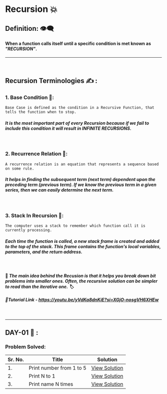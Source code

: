 # Recursion :boom:
## Definition: :eye_speech_bubble: 
#### When a function calls itself until a specific condition is met known as _"RECURSION"_.
---
<br/>

## Recursion Terminologies  :writing_hand: :

### 1. Base Condition :rocket::
```
Base Case is defined as the condition in a Recursive Function, that tells the function when to stop.
```
##### It is the most important part of every Recursion because if we fail to include this condition it will result in INFINITE RECURSIONS.
<br/>

### 2. Recurrence Relation :rocket::
```
A recurrence relation is an equation that represents a sequence based on some rule.
```
##### It helps in finding the subsequent term (next term) dependent upon the preceding term (previous term). If we know the previous term in a given series, then we can easily determine the next term.
<br/>

### 3. Stack In Recursion :rocket::
```
The computer uses a stack to remember which function call it is currently processing.
```
##### Each time the function is called, a new stack frame is created and added to the top of the stack. This frame contains the function's local variables, parameters, and the return address.

<br/>


#### :pushpin:  _The main idea behind the Recusion is that it helps you break down bit problems into smaller ones. Often, the recursive solution can be simpler to read than the iterative one. :label:_

##### 🎥Tutorial Link - https://youtu.be/yVdKa8dnKiE?si=XGjO-nosgVH6XHEw

<br/>

---

## DAY-01 :orange_book: :
### Problem Solved:
| Sr. No. | Title | Solution |
|---------|-------|----------|
|1.| Print number from 1 to 5 | [View Solution](./DAY-01/print-1-to-5.cpp)|
|2.| Print N to 1 | [View Solution](./DAY-01/print-n-to-1.cpp)|
|3.| Print name N times | [View Solution](./DAY-01/print-name-N-times.cpp)|

